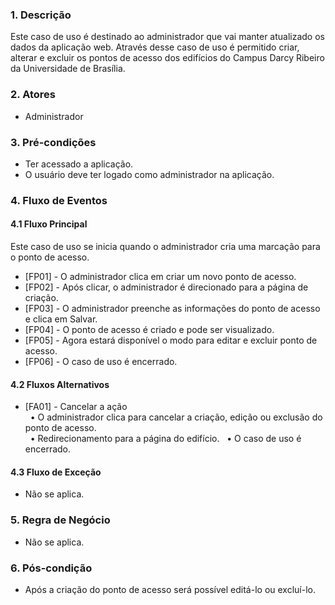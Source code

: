 ### 1. Descrição

Este caso de uso é destinado ao administrador que vai manter atualizado os dados da aplicação web. Através desse caso de uso é permitido criar, alterar e excluir os pontos de acesso dos edifícios do Campus Darcy Ribeiro da Universidade de Brasília.

### 2. Atores

* Administrador

### 3. Pré-condições

* Ter acessado a aplicação.
* O usuário deve ter logado como administrador na aplicação.

### 4. Fluxo de Eventos

#### 4.1 Fluxo Principal

Este caso de uso se inicia quando o administrador cria uma marcação para o ponto de acesso.

* [FP01] - O administrador clica em criar um novo ponto de acesso.  
* [FP02] - Após clicar, o administrador é direcionado para a página de criação.  
* [FP03] - O administrador preenche as informações do ponto de acesso e clica em Salvar.
* [FP04] - O ponto de acesso é criado e pode ser visualizado. 
* [FP05] - Agora estará disponível o modo para editar e excluir ponto de acesso.
* [FP06] - O caso de uso é encerrado. 


#### 4.2 Fluxos Alternativos

* [FA01] - Cancelar a ação  
&nbsp;&nbsp;&bull; O administrador clica para cancelar a criação, edição ou exclusão do ponto de acesso.  
&nbsp;&nbsp;&bull; Redirecionamento para a página do edifício.
&nbsp;&nbsp;&bull; O caso de uso é encerrado.  


#### 4.3 Fluxo de Exceção

* Não se aplica.

### 5. Regra de Negócio

* Não se aplica.

### 6. Pós-condição

* Após a criação do ponto de acesso será possível editá-lo ou excluí-lo.